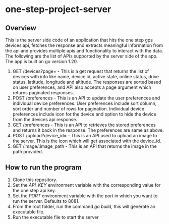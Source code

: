 # one-step-project-server
## Overview
This is the server side code of an application that hits the one step gps devices api, fetches the response and extracts
meaningful information from the api and provides multiple apis and functionality to interact with the data. The 
following are the list of APIs supported by the server side of the app. The app is built on go version 1.20.
1. GET /devices?page= - This is a get request that returns the list of devices with info like name, device id, active state, online status, drive status, latitude, longitude and altitude. The responses are sorted based on user preferences, and API also accepts a page argument which returns paginated responses.
2. POST /preferences - This is an API to update the user preferences and individual device preferences. User preferences include sort column, sort order and number of rows for pagination. Individual device preferences include icon for the device and option to hide the device from the devices api response.
3. GET /preferences - This is an API to retrieves the stored preferences and returns it back in the response. The preferences are same as above.
4. POST /upload?device_id= - This is an API used to upload an image to the server. This is the icon which will get associated with the device_id.
5. GET /image/:image_path - This is an API that returns the image in the path provided.

## How to run the program
1. Clone this repository.
2. Set the *API_KEY* environment variable with the corresponding value for the one step api key.
3. Set the *PORT* environment variable with the port in which you want to run the server. Defaults to 8081.
4. From the root folder, run the command *go build*, this will generate an executable file.
5. Run the executable file to start the server
